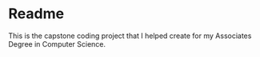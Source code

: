 # Readme
This is the capstone coding project that I helped create for my Associates Degree in Computer Science. 
